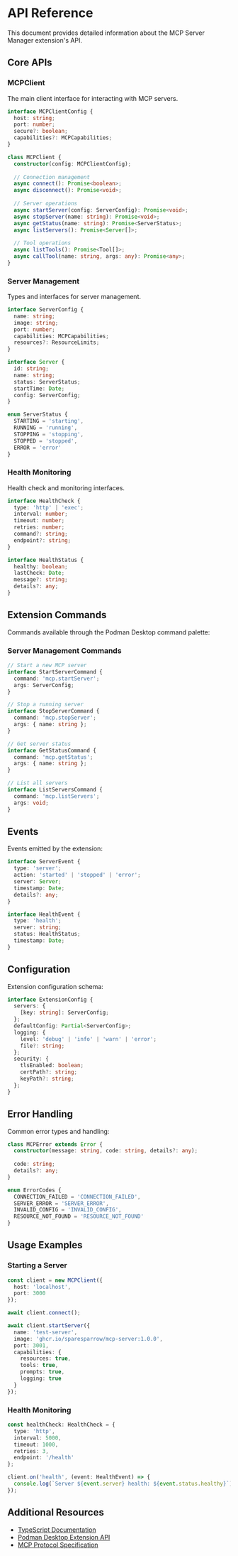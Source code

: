 # API Reference

This document provides detailed information about the MCP Server Manager extension's API.

## Core APIs

### MCPClient

The main client interface for interacting with MCP servers.

```typescript
interface MCPClientConfig {
  host: string;
  port: number;
  secure?: boolean;
  capabilities?: MCPCapabilities;
}

class MCPClient {
  constructor(config: MCPClientConfig);
  
  // Connection management
  async connect(): Promise<boolean>;
  async disconnect(): Promise<void>;
  
  // Server operations
  async startServer(config: ServerConfig): Promise<void>;
  async stopServer(name: string): Promise<void>;
  async getStatus(name: string): Promise<ServerStatus>;
  async listServers(): Promise<Server[]>;
  
  // Tool operations
  async listTools(): Promise<Tool[]>;
  async callTool(name: string, args: any): Promise<any>;
}
```

### Server Management

Types and interfaces for server management.

```typescript
interface ServerConfig {
  name: string;
  image: string;
  port: number;
  capabilities: MCPCapabilities;
  resources?: ResourceLimits;
}

interface Server {
  id: string;
  name: string;
  status: ServerStatus;
  startTime: Date;
  config: ServerConfig;
}

enum ServerStatus {
  STARTING = 'starting',
  RUNNING = 'running',
  STOPPING = 'stopping',
  STOPPED = 'stopped',
  ERROR = 'error'
}
```

### Health Monitoring

Health check and monitoring interfaces.

```typescript
interface HealthCheck {
  type: 'http' | 'exec';
  interval: number;
  timeout: number;
  retries: number;
  command?: string;
  endpoint?: string;
}

interface HealthStatus {
  healthy: boolean;
  lastCheck: Date;
  message?: string;
  details?: any;
}
```

## Extension Commands

Commands available through the Podman Desktop command palette:

### Server Management Commands

```typescript
// Start a new MCP server
interface StartServerCommand {
  command: 'mcp.startServer';
  args: ServerConfig;
}

// Stop a running server
interface StopServerCommand {
  command: 'mcp.stopServer';
  args: { name: string };
}

// Get server status
interface GetStatusCommand {
  command: 'mcp.getStatus';
  args: { name: string };
}

// List all servers
interface ListServersCommand {
  command: 'mcp.listServers';
  args: void;
}
```

## Events

Events emitted by the extension:

```typescript
interface ServerEvent {
  type: 'server';
  action: 'started' | 'stopped' | 'error';
  server: Server;
  timestamp: Date;
  details?: any;
}

interface HealthEvent {
  type: 'health';
  server: string;
  status: HealthStatus;
  timestamp: Date;
}
```

## Configuration

Extension configuration schema:

```typescript
interface ExtensionConfig {
  servers: {
    [key: string]: ServerConfig;
  };
  defaultConfig: Partial<ServerConfig>;
  logging: {
    level: 'debug' | 'info' | 'warn' | 'error';
    file?: string;
  };
  security: {
    tlsEnabled: boolean;
    certPath?: string;
    keyPath?: string;
  };
}
```

## Error Handling

Common error types and handling:

```typescript
class MCPError extends Error {
  constructor(message: string, code: string, details?: any);
  
  code: string;
  details?: any;
}

enum ErrorCodes {
  CONNECTION_FAILED = 'CONNECTION_FAILED',
  SERVER_ERROR = 'SERVER_ERROR',
  INVALID_CONFIG = 'INVALID_CONFIG',
  RESOURCE_NOT_FOUND = 'RESOURCE_NOT_FOUND'
}
```

## Usage Examples

### Starting a Server

```typescript
const client = new MCPClient({
  host: 'localhost',
  port: 3000
});

await client.connect();

await client.startServer({
  name: 'test-server',
  image: 'ghcr.io/sparesparrow/mcp-server:1.0.0',
  port: 3001,
  capabilities: {
    resources: true,
    tools: true,
    prompts: true,
    logging: true
  }
});
```

### Health Monitoring

```typescript
const healthCheck: HealthCheck = {
  type: 'http',
  interval: 5000,
  timeout: 1000,
  retries: 3,
  endpoint: '/health'
};

client.on('health', (event: HealthEvent) => {
  console.log(`Server ${event.server} health: ${event.status.healthy}`);
});
```

## Additional Resources

- [TypeScript Documentation](https://www.typescriptlang.org/docs/)
- [Podman Desktop Extension API](https://podman-desktop.io/docs/extensions/api)
- [MCP Protocol Specification](https://modelcontextprotocol.io/docs/) 